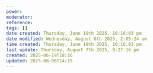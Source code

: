 ```yaml
---
power: 
moderator: 
reference: 
tags: []
date created: Thursday, June 19th 2025, 10:16:03 pm
date modified: Wednesday, August 6th 2025, 2:05:24 am
time created: Thursday, June 19th 2025, 10:16:03 pm
last update: Thursday, August 7th 2025, 9:27:16 pm
created: 2025-06-19T18:16
updated: 2025-08-06T14:15
---
```

